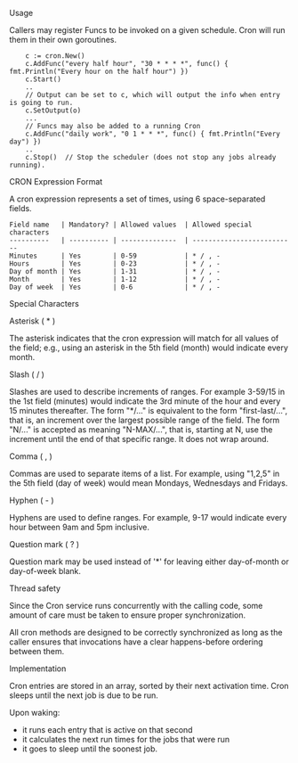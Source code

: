 Usage

Callers may register Funcs to be invoked on a given schedule.  Cron will run
them in their own goroutines.

```
    c := cron.New()
    c.AddFunc("every half hour", "30 * * * *", func() { fmt.Println("Every hour on the half hour") })
    c.Start()
    ..
    // Output can be set to c, which will output the info when entry is going to run.
    c.SetOutput(o)
    ...
    // Funcs may also be added to a running Cron
    c.AddFunc("daily work", "0 1 * * *", func() { fmt.Println("Every day") })
    ..
    c.Stop()  // Stop the scheduler (does not stop any jobs already running).
```

CRON Expression Format

A cron expression represents a set of times, using 6 space-separated fields.

    Field name   | Mandatory? | Allowed values  | Allowed special characters
    ----------   | ---------- | --------------  | --------------------------
    Minutes      | Yes        | 0-59            | * / , -
    Hours        | Yes        | 0-23            | * / , -
    Day of month | Yes        | 1-31            | * / , -
    Month        | Yes        | 1-12            | * / , -
    Day of week  | Yes        | 0-6             | * / , -


Special Characters

Asterisk ( * )

The asterisk indicates that the cron expression will match for all values of the
field; e.g., using an asterisk in the 5th field (month) would indicate every
month.

Slash ( / )

Slashes are used to describe increments of ranges. For example 3-59/15 in the
1st field (minutes) would indicate the 3rd minute of the hour and every 15
minutes thereafter. The form "*\/..." is equivalent to the form "first-last/...",
that is, an increment over the largest possible range of the field.  The form
"N/..." is accepted as meaning "N-MAX/...", that is, starting at N, use the
increment until the end of that specific range.  It does not wrap around.

Comma ( , )

Commas are used to separate items of a list. For example, using "1,2,5" in
the 5th field (day of week) would mean Mondays, Wednesdays and Fridays.

Hyphen ( - )

Hyphens are used to define ranges. For example, 9-17 would indicate every
hour between 9am and 5pm inclusive.

Question mark ( ? )

Question mark may be used instead of '*' for leaving either day-of-month or
day-of-week blank.

Thread safety

Since the Cron service runs concurrently with the calling code, some amount of
care must be taken to ensure proper synchronization.

All cron methods are designed to be correctly synchronized as long as the caller
ensures that invocations have a clear happens-before ordering between them.

Implementation

Cron entries are stored in an array, sorted by their next activation time.  Cron
sleeps until the next job is due to be run.

Upon waking:
 - it runs each entry that is active on that second
 - it calculates the next run times for the jobs that were run
 - it goes to sleep until the soonest job.
 